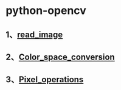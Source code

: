 # python-opencv
## 1、[read_image](https://github.com/Clayygou/python-opencv/tree/master/read_image)
## 2、[Color_space_conversion](https://github.com/Clayygou/python-opencv/tree/master/Color_space_conversion)
## 3、[Pixel_operations](https://github.com/Clayygou/python-opencv/tree/master/Pixel_operations)
